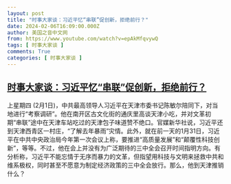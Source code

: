```yaml
---
layout: post
title: "时事大家谈：习近平忆“串联”促创新，拒绝前行？"
date: 2024-02-06T16:09:00.000Z
author: 美国之音中文网
from: https://www.youtube.com/watch?v=epAkMfqvywQ
tags: [ 时事大家谈 ]
comments: True
categories: [ 时事大家谈 ]
---
```

<!--1707235740000-->
[时事大家谈：习近平忆“串联”促创新，拒绝前行？](https://www.youtube.com/watch?v=epAkMfqvywQ)
------

<div>
上星期四 (2月1日)，中共最高领导人习近平在天津市委书记陈敏尔陪同下，对当地进行“考察调研”。他在南开区古文化街的通庆里高谈天津小吃，并对文革初期“串联”途中在天津车站吃过的天津包子味道赞不绝口。官媒新华社说，习近平还到天津西青区一村庄，“了解去年暴雨”灾情。此外，就在前一天的1月31日，习近平在中共中央政治局今年第一次会议上称，要推进“高质量发展”和“颠覆性科技创新”，等等。不过，他在会上并没有为广泛期待的三中全会召开时间指明方向。有分析称，习近平不能忘情于无序而暴力的文革，但指望用科技与文明来拯救中共和维系极权，同时甚至不愿意为制定经济政策的三中全会放行。那么，他到天津推销什么？
</div>
